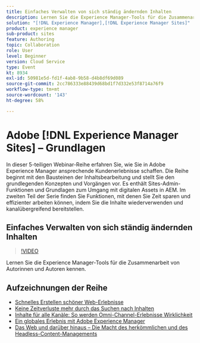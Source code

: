 ```yaml
---
title: Einfaches Verwalten von sich ständig ändernden Inhalten
description: Lernen Sie die Experience Manager-Tools für die Zusammenarbeit von Autorinnen und Autoren kennen.
solution: "[!DNL Experience Manager],[!DNL Experience Manager Sites]"
product: experience manager
sub-product: sites
feature: Authoring
topic: Collaboration
role: User
level: Beginner
version: Cloud Service
type: Event
kt: 8934
exl-id: 50981e5d-fd1f-4ab8-9b58-d4b8df69d089
source-git-commit: 2cc786333e88439d68bd1f7d332e53f8714a76f9
workflow-type: tm+mt
source-wordcount: '143'
ht-degree: 58%

---
```


# Adobe [!DNL Experience Manager Sites] – Grundlagen

In dieser 5-teiligen Webinar-Reihe erfahren Sie, wie Sie in Adobe Experience Manager ansprechende Kundenerlebnisse schaffen. Die Reihe beginnt mit den Bausteinen der Inhaltsbearbeitung und stellt Sie den grundlegenden Konzepten und Vorgängen vor. Es enthält Sites-Admin-Funktionen und Grundlagen zum Umgang mit digitalen Assets in AEM. Im zweiten Teil der Serie finden Sie Funktionen, mit denen Sie Zeit sparen und effizienter arbeiten können, indem Sie die Inhalte wiederverwenden und kanalübergreifend bereitstellen.

## Einfaches Verwalten von sich ständig ändernden Inhalten

>[!VIDEO](https://video.tv.adobe.com/v/336984/?quality=12&learn=on&hidetitle=true)

Lernen Sie die Experience Manager-Tools für die Zusammenarbeit von Autorinnen und Autoren kennen.

## Aufzeichnungen der Reihe

* [Schnelles Erstellen schöner Web-Erlebnisse](authoring-fundamentals.md)
* [Keine Zeitverluste mehr durch das Suchen nach Inhalten](media-library-administration.md)
* [Inhalte für alle Kanäle: So werden Omni-Channel-Erlebnisse Wirklichkeit](omnichannel-experiences.md)
* [Ein globales Erlebnis mit Adobe Experience Manager](multi-site-management-web-translation.md)
* [Das Web und darüber hinaus – Die Macht des herkömmlichen und des Headless-Content-Managements](traditional-headless-content-management.md)
